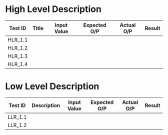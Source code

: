 # High Level Description

| Test ID | Title | Input Value | Expected O/P | Actual O/P| Result |
| ---|     ---      | --- | --- | --- | ---|
| HLR_1.1 |  | | | | |
|HLR_1.2 | | | | | |
|HLR_1.3| | | | | |
|HLR_1.4| | | | | |


# Low Level Description 

| Test ID | Description | Input Value | Expected O/P | Actual O/P| Result |
|---|---|---|---|---|---|
| LLR_1.1   |  | | | | |
|LLR_1.2 | | | | | |
